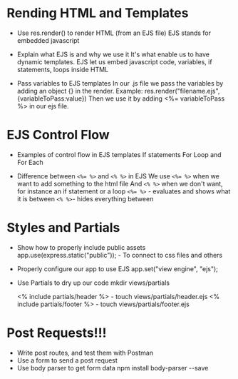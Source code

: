 # Rending HTML and Templates

* Use res.render() to render HTML (from an EJS file)
    EJS stands for embedded javascript
    

* Explain what EJS is and why we use it
    It's what enable us to have dynamic templates. 
    EJS let us embed javascript code, variables, if statements, loops
    inside HTML

* Pass variables to EJS templates
    In our .js file we pass the variables
    by adding an object {} in the render. 
    Example: res.render("filename.ejs", {variableToPass:value})
    Then we use it by adding <%= variableToPass %> in our ejs file.

# EJS Control Flow

* Examples of control flow in EJS templates
    If statements
    For Loop and For Each

* Difference between `<%= %>` and `<% %>` in EJS
    We use `<%= %>` when we want to add something to the html file
    And  `<% %>` when we don't want, for instance an if statement or a loop
    `<%= %>` - evaluates and shows what it is between 
    `<% %>`- hides everything between

# Styles and Partials

* Show how to properly include public assets
    app.use(express.static("public")); - To connect to css files and others
    

* Properly configure our app to use EJS
    app.set("view engine", "ejs");

* Use Partials to dry up our code
    mkdir views/partials
    
    <% include partials/header %> -
        touch views/partials/header.ejs
    <% include partials/footer %> - 
        touch views/partials/footer.ejs

# Post Requests!!!

* Write post routes, and test them with Postman
* Use a form to send a post request
* Use body parser to get form data
    npm install body-parser --save







